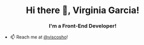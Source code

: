 <h1 align="center">
<br>
  Hi there 👋, Virginia Garcia!
  <br>
</h1>
<h3 align="center">
  I'm a Front-End Developer!
 </h3>


- 📫 Reach me at [@viscosho](https://twitter.com/viscosho)!

